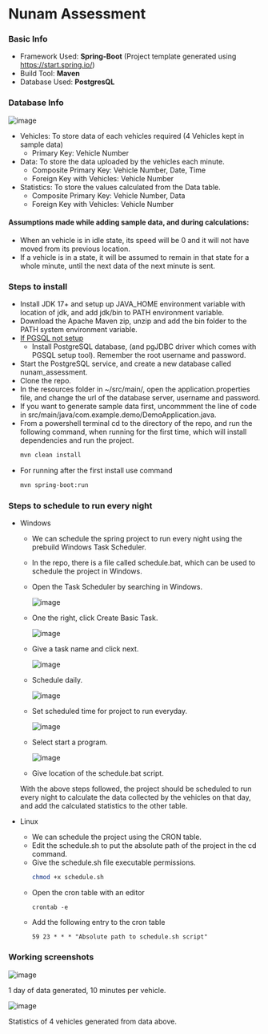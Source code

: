 # Nunam Assessment

### Basic Info 

- Framework Used: <b>Spring-Boot</b> (Project template generated using https://start.spring.io/)
- Build Tool: <b>Maven</b>
- Database Used: <b>PostgresQL</b>

### Database Info

![image](https://github.com/tru69er/Nunam-Assessment/assets/75154468/769d9eb0-8af3-4ddd-8d09-6add2af0470a)

- Vehicles: To store data of each vehicles required (4 Vehicles kept in sample data)
  - Primary Key: Vehicle Number
- Data: To store the data uploaded by the vehicles each minute.
  - Composite Primary Key: Vehicle Number, Date, Time
  - Foreign Key with Vehicles: Vehicle Number
- Statistics: To store the values calculated from the Data table.
  - Composite Primary Key: Vehicle Number, Data
  - Foreign Key with Vehicles: Vehicle Number

#### Assumptions made while adding sample data, and during calculations:
  - When an vehicle is in idle state, its speed will be 0 and it will not have moved from its previous location.
  - If a vehicle is in a state, it will be assumed to remain in that state for a whole minute, until the next data of the next minute is sent.

### Steps to install

- Install JDK 17+ and setup up JAVA_HOME environment variable with location of jdk, and add jdk/bin to PATH environment variable.
- Download the Apache Maven zip, unzip and add the bin folder to the PATH system environment variable.
- <u>If PGSQL not setup</u> 
  - Install PostgreSQL database, (and pgJDBC driver which comes with PGSQL setup tool). Remember the root username and password.
- Start the PostgreSQL service, and create a new database called nunam_assessment.
- Clone the repo.
- In the resources folder in ~/src/main/, open the application.properties file, and change the url of the database server, username and password.
- If you want to generate sample data first, uncommment the line of code in src/main/java/com.example.demo/DemoApplication.java.
- From a powershell terminal cd to the directory of the repo, and run the following command, when running for the first time, which will install dependencies and run the project.
  ```bash
  mvn clean install
  ```
- For running after the first install use command
  ```bash
  mvn spring-boot:run
  ```
### Steps to schedule to run every night

- Windows
  - We can schedule the spring project to run every night using the prebuild Windows Task Scheduler.
  - In the repo, there is a file called schedule.bat, which can be used to schedule the project in Windows.
  - Open the Task Scheduler by searching in Windows.
    
    ![image](https://github.com/tru69er/Nunam-Assessment/assets/75154468/3f28f4b0-717f-4b03-adee-e96600a07958)

  - One the right, click Create Basic Task.
  
    ![image](https://github.com/tru69er/Nunam-Assessment/assets/75154468/be979831-c8f8-486c-a7e0-7641205bd782)

  - Give a task name and click next.
  
    ![image](https://github.com/tru69er/Nunam-Assessment/assets/75154468/d9a4f209-0454-4e7c-a2a4-694847e6d591)

  - Schedule daily.
  
    ![image](https://github.com/tru69er/Nunam-Assessment/assets/75154468/71e55bd5-46b7-4379-a4fd-2b5543915a13)

  - Set scheduled time for project to run everyday.

    ![image](https://github.com/tru69er/Nunam-Assessment/assets/75154468/03bb2a17-0d06-41e6-b850-28af7a5cab65)

  - Select start a program.
  
    ![image](https://github.com/tru69er/Nunam-Assessment/assets/75154468/46c1434e-6ed0-49ec-af85-60a455c2c773)

  - Give location of the schedule.bat script.

  With the above steps followed, the project should be scheduled to run every night to calculate the data collected by the vehicles on that day, and add the calculated statistics to the other table.

- Linux

  - We can schedule the project using the CRON table.
  - Edit the schedule.sh to put the absolute path of the project in the cd command.
  - Give the schedule.sh file executable permissions.
    ```bash
    chmod +x schedule.sh
    ```
  - Open the cron table with an editor
    ```
    crontab -e
    ```
  - Add the following entry to the cron table
    ```
    59 23 * * * "Absolute path to schedule.sh script"
    ```
    
### Working screenshots

  ![image](https://github.com/tru69er/Nunam-Assessment/assets/75154468/b7e25285-cf16-4009-a469-780ce8b07ea4)

  1 day of data generated, 10 minutes per vehicle.

  ![image](https://github.com/tru69er/Nunam-Assessment/assets/75154468/798ed8cd-043b-4c86-bcc3-44f66aa390ca)

  Statistics of 4 vehicles generated from data above.
    
